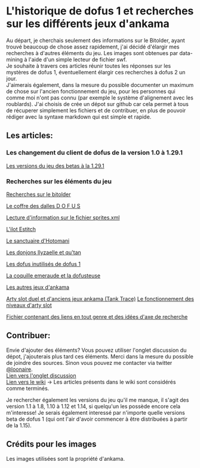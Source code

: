 # L'historique de dofus 1 et recherches sur les différents jeux d'ankama

Au départ, je cherchais seulement des informations sur le Bitolder, ayant trouvé beaucoup de chose assez rapidement, j'ai décidé d'élargir mes recherches à d'autres éléments du jeu. Les images sont obtenues par data-mining à l'aide d'un simple lecteur de fichier swf.   
Je souhaite à travers ces articles réunir toutes les réponses sur les mystères de dofus 1, éventuellement élargir ces recherches à dofus 2 un jour.  
J'aimerais également, dans la mesure du possible documenter un maximum de chose sur l'ancien fonctionnement du jeu, pour les personnes qui comme moi n'ont pas connu (par exemple le système d'alignement avec les roublards).
J'ai choisis de crée un dépot sur github car cela permet à tous de récuperer simplement les fichiers et de contribuer, en plus de pouvoir rédiger avec la syntaxe markdown qui est simple et rapide.

## Les articles:

### Les changement du client de dofus de la version 1.0 à 1.29.1
[Les versions du jeu des betas à la 1.29.1](/pages/versionsdofus1.md)

### Recherches sur les éléments du jeu  

[Recherches sur le bitolder](/pages/bitolder.md)

[Le coffre des dalles D O F U S](/pages/dallesdofus.md)

[Lecture d'information sur le fichier sprites.xml](/pages/analysespritexml.md)

[L'ilot Estitch](/pages/ilotestitch.md)

[Le sanctuaire d'Hotomani](/pages/sanctuairehotomani.md)

[Les donjons Ilyzaelle et qu'tan](/pages/donjonilyzaelleetqutan.md)

[Les dofus inutilisés de dofus 1](/pages/dofusinutilise.md)

[La coquille emeraude et la dofusteuse](/pages/coquillemeraude-dofusteuse.md)


[Les autres jeux d'ankama](/pages/Autresjeuxankama.md)  

[Arty slot duel et d'anciens jeux ankama (Tank Trace)](/pages/artyslot.md)
[Le fonctionnement des niveaux d'arty slot](/pages/artyslotniveau.md)
 

[Fichier contenant des liens en tout genre et des idées d'axe de recherche](liensenvracetideesrecherche.md)

## Contribuer:
Envie d'ajouter des éléments? Vous pouvez utiliser l'onglet discussion du dépot, j'ajouterais plus tard ces éléments. Merci dans la mesure du possible de joindre des sources. Sinon vous pouvez me contacter via twitter [@loonaire](https://twitter.com/loonaire).  
[Lien vers l'onglet discussion](https://github.com/loonaire/Dofus1Documentation/discussions)   
[Lien vers le wiki](https://github.com/loonaire/Dofus1Documentation/wiki) -> Les articles présents dans le wiki sont considérés comme terminés.

Je rechercher également les versions du jeu qu'il me manque, il s'agit des version 1.1 à 1.8, 1.10 à 1.12 et 1.14, si quelqu'un les possède encore cela m'interesse! 
Je serais également interessé par n'importe quelle versions beta de dofus 1 (qui ont l'air d'avoir commencer à être distribuées à partir de la 1.15).



## Crédits pour les images
Les images utilisées sont la propriété d'ankama.
